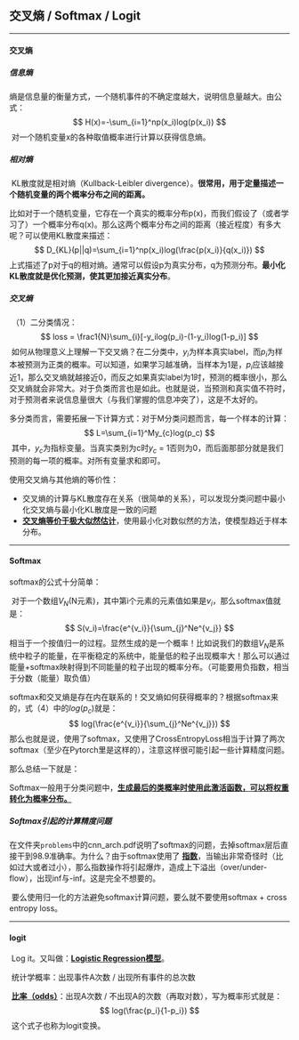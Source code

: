 ## 交叉熵 / Softmax / Logit

---

#### 交叉熵

##### 信息熵

​		熵是信息量的衡量方式，一个随机事件的不确定度越大，说明信息量越大。由公式：
$$
H(x)=-\sum_{i=1}^np(x_i)log(p(x_i))
$$
​		对一个随机变量x的各种取值概率进行计算以获得信息熵。

##### 相对熵

​		KL散度就是相对熵（Kullback-Leibler divergence）。**很常用，用于定量描述一个随机变量的两个概率分布之间的距离。**

​		比如对于一个随机变量，它存在一个真实的概率分布p(x)，而我们假设了（或者学习了）一个概率分布q(x)。那么这两个概率分布之间的距离（接近程度）有多大呢？可以使用KL散度来描述：
$$
D_{KL}(p||q)=\sum_{i=1}^np(x_i)log(\frac{p(x_i)}{q(x_i)})
$$
​		上式描述了p对于q的相对熵。通常可以假设p为真实分布，q为预测分布。**最小化KL散度就是优化预测，使其更加接近真实分布**。

##### 交叉熵

​		（1）二分类情况：
$$
loss = \frac1{N}\sum_{i}[-y_ilog(p_i)-(1-y_i)log(1-p_i)]
$$
​		如何从物理意义上理解一下交叉熵？在二分类中，$y_i$为样本真实label，而$p_i$为样本被预测为正类的概率。可以知道，如果学习越准确，当样本为1是，$p_i$应该越接近1，那么交叉熵就越接近0，而反之如果真实label为1时，预测的概率很小，那么交叉熵就会非常大。对于负类而言也是如此。也就是说，当预测和真实值不符时，对于预测者来说信息量很大（与我们掌握的信息冲突了），这是不太好的。

​		多分类而言，需要拓展一下计算方式：对于M分类问题而言，每一个样本的计算：
$$
L=\sum_{i=1}^My_{c}log(p_c)
$$
​		其中，$y_c$为指标变量。当真实类别为c时$y_c$ = 1否则为0，而后面那部分就是我们预测的每一项的概率。对所有变量求和即可。

使用交叉熵与其他熵的等价性：

- 交叉熵的计算与KL散度存在关系（很简单的关系），可以发现分类问题中最小化交叉熵与最小化KL散度是一致的问题
- **<u>交叉熵等价于极大似然估计</u>**，使用最小化对数似然的方法，使模型趋近于样本分布。

---

#### Softmax

softmax的公式十分简单：

​		对于一个数组$V_N$(N元素)，其中第i个元素的元素值如果是$v_i$，那么softmax值就是：
$$
S(v_i)=\frac{e^{v_i}}{\sum_{j}^Ne^{v_j}}
$$
​		相当于一个按值归一的过程。显然生成的是一个概率！比如说我们的数组$V_N$是系统中粒子的能量，在平衡稳定的系统中，能量低的粒子出现概率大！那么可以通过能量+softmax映射得到不同能量的粒子出现的概率分布。（可能要用负指数，相当于分数（能量）取负值）

​		softmax和交叉熵是存在内在联系的！交叉熵如何获得概率的？根据softmax来的，式（4）中的$log(p_c)$就是：
$$
log(\frac{e^{v_i}}{\sum_{j}^Ne^{v_j}})
$$
​		那么也就是说，使用了softmax，又使用了CrossEntropyLoss相当于计算了两次softmax（至少在Pytorch里是这样的），注意这样很可能引起一些计算精度问题。

那么总结一下就是：

​		Softmax一般用于分类问题中，**<u>生成最后的类概率时使用此激活函数，可以将权重转化为概率分布。</u>**

##### Softmax引起的计算精度问题

​		在文件夹`problems`中的cnn_arch.pdf说明了softmax的问题，去掉softmax层后直接干到98.9准确率。为什么？由于softmax使用了 **<u>指数</u>**，当输出非常奇怪时（比如过大或者过小），那么指数操作将引起爆炸，造成上下溢出（over/under-flow），出现inf与-inf。这是完全不想要的。

​		要么使用归一化的方法避免softmax计算问题，要么就不要使用softmax + cross entropy loss。

---

#### logit

​		Log it。又叫做：**<u>Logistic Regression模型</u>**。

​		统计学概率：出现事件A次数 / 出现所有事件的总次数

​		**<u>比率（odds）</u>**：出现A次数 / 不出现A的次数（再取对数），写为概率形式就是：
$$
log(\frac{p_i}{1-p_i})
$$
​		这个式子也称为logit变换。


